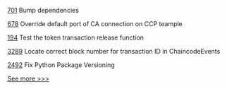 
[701](https://github.com/hyperledger-labs/solang/pull/701) Bump dependencies

[678](https://github.com/hyperledger/fabric-samples/pull/678) Override default port of CA connection on CCP teample

[194](https://github.com/hyperledger-labs/fabric-token-sdk/pull/194) Test the token transaction release function

[3289](https://github.com/hyperledger/fabric/pull/3289) Locate correct block number for transaction ID in ChaincodeEvents

[2492](https://github.com/hyperledger/indy-sdk/pull/2492) Fix Python Package Versioning 


[See more >>>](https://start-here.hyperledger.org/pull-requests)
